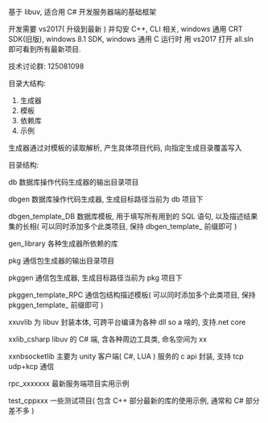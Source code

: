 ﻿基于 libuv, 适合用 C# 开发服务器端的基础框架

开发需要 vs2017( 升级到最新 ) 并勾安 C++, CLI 相关, windows 通用 CRT SDK(旧版), windows 8.1 SDK, windows 通用  C 运行时
用 vs2017 打开 all.sln 即可看到所有最新项目.

技术讨论群: 125081098


目录大结构:
1. 生成器
2. 模板
3. 依赖库
4. 示例

生成器通过对模板的读取解析, 产生具体项目代码, 向指定生成目录覆盖写入

目录结构:

db
数据库操作代码生成器的输出目录项目

dbgen
数据库操作代码生成器, 生成目标路径当前为 db 项目下

dbgen_template_DB
数据库模板, 用于填写所有用到的 SQL 语句, 以及描述结果集的长相( 可以同时添加多个此类项目, 保持 dbgen_template_ 前缀即可 )

gen_library
各种生成器所依赖的库

pkg
通信包生成器的输出目录项目

pkggen
通信包生成器, 生成目标路径当前为 pkg 项目下

pkggen_template_RPC
通信包结构描述模板( 可以同时添加多个此类项目, 保持 pkggen_template_ 前缀即可 )

xxuvlib
为 libuv 封装本体, 可跨平台编译为各种 dll so a 啥的, 支持.net core

xxlib_csharp
libuv 的 C# 端, 含各种周边工具类, 命名空间为 xx

xxnbsocketlib
主要为 unity 客户端( C#, LUA ) 服务的 c api 封装, 支持 tcp  udp+kcp  通信

rpc_xxxxxxx
最新服务端项目实用示例

test_cppxxx
一些测试项目( 包含 C++ 部分最新的库的使用示例, 通常和 C# 部分差不多 )

